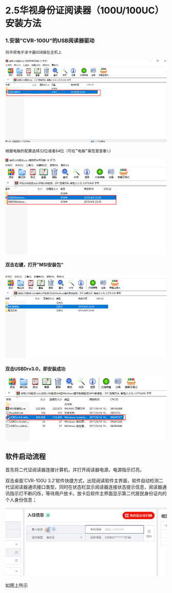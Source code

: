 # 2.5华视身份证阅读器（100U/100UC）安装方法

### 1.安装”CVR-100U“的USB阅读器驱动

    将华视电子读卡器USB插在主机上

![](../../../.gitbook/assets/image%20%28366%29.png)

    根据电脑的配置选择32位或者64位（可在”电脑“属性里查看\)

![](../../../.gitbook/assets/image%20%28120%29.png)

#### 双击右键，打开”MSI安装包“

![](../../../.gitbook/assets/image%20%28157%29.png)

#### 双击USBDrv3.0，即安装成功

![](../../../.gitbook/assets/image%20%28363%29.png)

## 软件启动流程

首先将二代证阅读器连接计算机，并打开阅读器电源，电源指示灯亮。

双击桌面‘CVR-100U 3.2’软件快捷方式，出现阅读软件主界面，软件自动检测二代证阅读器通讯接口类型，同时在状态栏显示阅读器连接状态提示信息，阅读器通讯指示灯不断闪烁，等待用户放卡。放卡后软件主界面显示第二代居民身份证内的个人身份信息；

![](../../../.gitbook/assets/image%20%28498%29.png)

如图上所示

